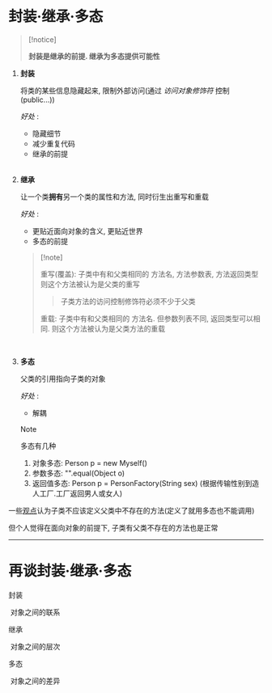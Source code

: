 # 封装·继承·多态

>   [!notice]
>
>   **封装是继承的前提. 继承为多态提供可能性**

1. **封装**

    将类的某些信息隐藏起来, 限制外部访问(通过 *访问对象修饰符* 控制(public...))

    *好处* :

    * 隐藏细节
    * 减少重复代码
    * 继承的前提

    <br>

2. **继承**

    让一个类**拥有**另一个类的属性和方法, 同时衍生出重写和重载

    *好处* :

    * 更贴近面向对象的含义, 更贴近世界
    * 多态的前提

    >   [!note]
    >
    >   重写(覆盖): 子类中有和父类相同的 方法名, 方法参数表, 方法返回类型 则这个方法被认为是父类的重写
    >
    >   >   子类方法的访问控制修饰符必须不少于父类
    >
    >   重载: 子类中有和父类相同的 方法名. 但参数列表不同, 返回类型可以相同. 则这个方法被认为是父类方法的重载

    <br>

3. **多态**

    父类的引用指向子类的对象

    *好处* :

    * 解耦

    > [!note]
    >
    > 多态有几种
    >
    > 1. 对象多态: Person p = new Myself()
    > 2. 参数多态: "".equal(Object o)
    > 3. 返回值多态: Person p = PersonFactory(String sex) (根据传输性别到造人工厂.工厂返回男人或女人) 



一些[观点](https://www.liaoxuefeng.com/wiki/001374738125095c955c1e6d8bb493182103fac9270762a000/001386820044406b227b3e751cc4d5190420d17a2dc6353000)认为子类不应该定义父类中不存在的方法(定义了就用多态也不能调用)

但个人觉得在面向对象的前提下, 子类有父类不存在的方法也是正常



------

# 再谈封装·继承·多态

封装 

​	对象之间的联系

继承

​	对象之间的层次

多态

​	对象之间的差异